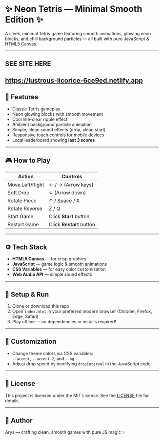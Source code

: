# ✨ Neon Tetris — Minimal Smooth Edition ✨

A sleek, minimal Tetris game featuring smooth animations, glowing neon blocks, and chill background particles — all built with pure JavaScript & HTML5 Canvas.

---
## SEE SITE HERE
https://lustrous-licorice-6ce9ed.netlify.app
---
## 🚀 Features

- Classic Tetris gameplay  
- Neon glowing blocks with smooth movement  
- Cool line-clear ripple effect  
- Ambient background particle animation  
- Simple, clean sound effects (drop, clear, start)  
- Responsive touch controls for mobile devices  
- Local leaderboard showing **last 3 scores**

---

## 🎮 How to Play

| Action           | Controls                     |
| ---------------- | ----------------------------|
| Move Left/Right  | ← / → (Arrow keys)           |
| Soft Drop        | ↓ (Arrow down)               |
| Rotate Piece     | ↑ / Space / X                |
| Rotate Reverse   | Z / Q                       |
| Start Game       | Click **Start** button       |
| Restart Game     | Click **Restart** button     |

---

## ⚙️ Tech Stack

- **HTML5 Canvas** — for crisp graphics  
- **JavaScript** — game logic & smooth animations  
- **CSS Variables** — for easy color customization  
- **Web Audio API** — simple sound effects

---

## 🔧 Setup & Run

1. Clone or download this repo  
2. Open `index.html` in your preferred modern browser (Chrome, Firefox, Edge, Safari)  
3. Play offline — no dependencies or installs required!

---

## 🎨 Customization

- Change theme colors via CSS variables:  
  `--accent`, `--accent-2`, and `--bg`  
- Adjust drop speed by modifying `dropInterval` in the JavaScript code

---

## 📄 License

This project is licensed under the MIT License. See the [LICENSE](LICENSE.txt) file for details.

---

## 🙌 Author

Arya — crafting clean, smooth games with pure JS magic ✨
